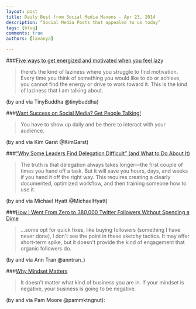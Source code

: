 ```yaml
---
layout: post
title: Daily Best from Social Media Mavens - Apr 23, 2014
description: “Social Media Posts that appealed to us today”
tags: [blog]
comments: true
authors: [lavanya]

---
```


###[Five ways to get energized and motivated when you feel lazy](http://tinybuddha.com/blog/5-ways-get-energized-motivated-feel-lazy/)
>there’s the kind of laziness where you struggle to find motivation. Every time you think of something you would like to do or achieve, you cannot find the energy or drive to work toward it. This is the kind of laziness that I am talking about.

(by and via TinyBuddha @tinybuddha)


###[Want Success on Social Media? Get People Talking!](http://kimgarst.com/want-success-on-social-media-get-people-talking)
>You have to show up daily and be there to interact with your audience.

(by and via Kim Garst @KimGarst)


###[“Why Some Leaders Find Delegation Difficult” (and What to Do About It)](http://michaelhyatt.com/successful-delegation.html)
>The truth is that delegation always takes longer—the first couple of times you hand off a task. But it will save you hours, days, and weeks if you hand it off the right way. This requires creating a clearly documented, optimized workflow, and then training someone how to use it.


(by and via Michael Hyatt @MichaelHyatt)


###[How I Went From Zero to 380,000 Twitter Followers Without Spending a Dime](http://www.entrepreneur.com/article/233201)
>...some opt for quick fixes, like buying followers (something I have never done), I don't see the point in these sketchy tactics. It may offer short-term spike, but it doesn't provide the kind of engagement that organic followers do.

(by and via Ann Tran @anntran_)


###[Why Mindset Matters](http://www.pammarketingnut.com/2014/04/why-mindset-matters-entrepreneur-business-success-tips/)
>It doesn’t matter what kind of business you are in. If your mindset is negative, your business is going to be negative.

(by and via Pam Moore @pammktngnut): 
